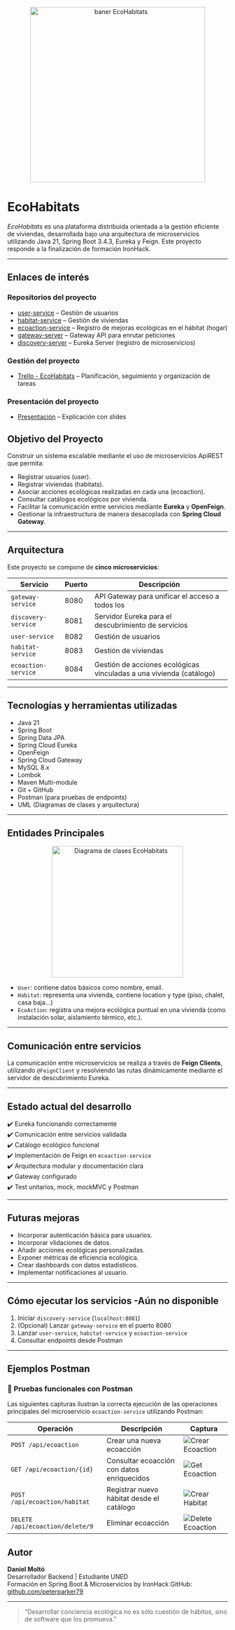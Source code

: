 
<p align="center">
  <img src="./img/banner.PNG" alt="baner EcoHabitats" width="400"/>
</p>

# EcoHabitats 

_EcoHabitats_ es una plataforma distribuida orientada a la gestión eficiente de viviendas, desarrollada bajo una arquitectura de microservicios utilizando Java 21, Spring Boot 3.4.3, Eureka y Feign. Este proyecto responde a la finalización de formación IronHack.

---

## Enlaces de interés

### Repositorios del proyecto

- [user-service](https://github.com/ecoHabitat-final-project/user-service) – Gestión de usuarios
- [habitat-service](https://github.com/ecoHabitat-final-project/habitat-service) – Gestión de viviendas
- [ecoaction-service](https://github.com/ecoHabitat-final-project/ecoaction-service) – Registro de mejoras ecológicas en el hábitat (hogar)
- [gateway-server](https://github.com/ecoHabitat-final-project/gateway-server) – Gateway API para enrutar peticiones
- [discovery-server](https://github.com/ecoHabitat-final-project/discovery-server) – Eureka Server (registro de microservicios)

### Gestión del proyecto

- [Trello - EcoHabitats](https://trello.com/b/oPsZsgzm/ecohabitats) – Planificación, seguimiento y organización de tareas

 ### Presentación del proyecto
 - [Presentación](https://) – Explicación con slides

##  Objetivo del Proyecto

Construir un sistema escalable mediante el uso de microservicios ApiREST que permita:

- Registrar usuarios (user).
- Registrar viviendas (habitats).
- Asociar acciones ecológicas realizadas en cada una (ecoaction).
- Consultar catálogos ecológicos por vivienda.
- Facilitar la comunicación entre servicios mediante **Eureka** y **OpenFeign**.
- Gestionar la infraestructura de manera desacoplada con **Spring Cloud Gateway**.

---

##  Arquitectura

Este proyecto se compone de **cinco microservicios**:

| Servicio               | Puerto | Descripción                                                                 |
|------------------------|--------|-----------------------------------------------------------------------------|
| `gateway-service`      | 8080   | API Gateway para unificar el acceso a todos los 
| `discovery-service`    | 8081   | Servidor Eureka para el descubrimiento de servicios                         |
| `user-service`         | 8082   | Gestión de usuarios                                                         |
| `habitat-service`      | 8083   | Gestión de viviendas                                                        |
| `ecoaction-service`    | 8084   | Gestión de acciones ecológicas vinculadas a una vivienda  (catálogo)                 |


---

##  Tecnologías y herramientas utilizadas

- Java 21
- Spring Boot 
- Spring Data JPA
- Spring Cloud Eureka
- OpenFeign
- Spring Cloud Gateway
- MySQL 8.x
- Lombok
- Maven Multi-module
- Git + GitHub
- Postman (para pruebas de endpoints)
- UML (Diagramas de clases y arquitectura)

---

##  Entidades Principales

<p align="center">
  <img src="./img/diagramUML.png" alt="Diagrama de clases EcoHabitats" width="300"/>
</p>


- `User`: contiene datos básicos como nombre, email.
- `Habitat`: representa una vivienda, contiene location y type (piso, chalet, casa baja...)
- `EcoAction`: registra una mejora ecológica puntual en una vivienda (como instalación solar, aislamiento térmico, etc.).

---

##  Comunicación entre servicios

La comunicación entre microservicios se realiza a través de **Feign Clients**, utilizando `@FeignClient` y resolviendo las rutas dinámicamente mediante el servidor de descubrimiento Eureka.

---

##  Estado actual del desarrollo

✔️ Eureka funcionando correctamente  
✔️ Comunicación entre servicios validada  
✔️ Catálogo ecológico funcional  
✔️ Implementación de Feign en `ecoaction-service`  
✔️ Arquitectura modular y documentación clara  
✔️ Gateway configurado   
✔️ Test unitarios, mock, mockMVC y Postman

---

## Futuras mejoras

- Incorporar autenticación básica para usuarios.
- Incorporar vlidaciones de datos.
- Añadir acciones ecológicas personalizadas.
- Exponer métricas de eficiencia ecológica.
- Crear dashboards con datos estadísticos.
- Implementar notificaciones al usuario.

---

## Cómo ejecutar los servicios -Aún no disponible

1. Iniciar `discovery-service` (`localhost:8081`)
2. (Opcional) Lanzar `gateway-service` en el puerto 8080
3. Lanzar `user-service`, `habitat-service` y `ecoaction-service`
4. Consultar endpoints desde Postman

---

## Ejemplos Postman
### 📸 Pruebas funcionales con Postman

Las siguientes capturas ilustran la correcta ejecución de las operaciones principales del microservicio `ecoaction-service` utilizando Postman:

| Operación                         | Descripción                                      | Captura                                                                 |
|----------------------------------|--------------------------------------------------|-------------------------------------------------------------------------|
| `POST /api/ecoaction`            | Crear una nueva ecoacción                        | ![Crear Ecoaction](./img/postman_createEcoaction.PNG)                      |
| `GET /api/ecoaction/{id}`        | Consultar ecoacción con datos enriquecidos       | ![Get Ecoaction](./img/postman_getEcoaction.PNG)                           |
| `POST /api/ecoaction/habitat`    | Registrar nuevo hábitat desde el catálogo        | ![Crear Habitat](./img/postman_createEcoaction_habitat.PNG)                |
| `DELETE /api/ecoaction/delete/9` | Eliminar ecoacción                               | ![Delete Ecoaction](./img/postman_deleteEcoaction.PNG)                     |


## Autor

**Daniel Moltó**  
Desarrollador Backend | Estudiante UNED  
Formación en Spring Boot & Microservicios by IronHack 
GitHub: [github.com/peterparker79](https://github.com/peterParker79)

---

> “Desarrollar conciencia ecológica no es sólo cuestión de hábitos, sino de software que los promueva.”
